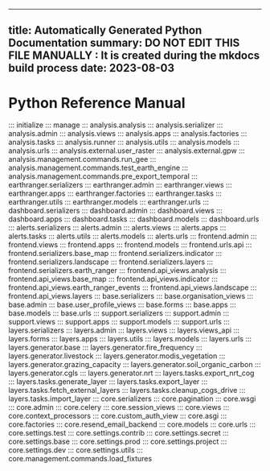 
---
title: Automatically Generated Python Documentation
summary: DO NOT EDIT THIS FILE MANUALLY : It is created during the mkdocs build process
date: 2023-08-03
---

# Python Reference Manual
::: initialize
::: manage
::: analysis.analysis
::: analysis.serializer
::: analysis.admin
::: analysis.views
::: analysis.apps
::: analysis.factories
::: analysis.tasks
::: analysis.runner
::: analysis.utils
::: analysis.models
::: analysis.urls
::: analysis.external.user_raster
::: analysis.external.gpw
::: analysis.management.commands.run_gee
::: analysis.management.commands.test_earth_engine
::: analysis.management.commands.pre_export_temporal
::: earthranger.serializers
::: earthranger.admin
::: earthranger.views
::: earthranger.apps
::: earthranger.factories
::: earthranger.tasks
::: earthranger.utils
::: earthranger.models
::: earthranger.urls
::: dashboard.serializers
::: dashboard.admin
::: dashboard.views
::: dashboard.apps
::: dashboard.tasks
::: dashboard.models
::: dashboard.urls
::: alerts.serializers
::: alerts.admin
::: alerts.views
::: alerts.apps
::: alerts.tasks
::: alerts.utils
::: alerts.models
::: alerts.urls
::: frontend.admin
::: frontend.views
::: frontend.apps
::: frontend.models
::: frontend.urls.api
::: frontend.serializers.base_map
::: frontend.serializers.indicator
::: frontend.serializers.landscape
::: frontend.serializers.layers
::: frontend.serializers.earth_ranger
::: frontend.api_views.analysis
::: frontend.api_views.base_map
::: frontend.api_views.indicator
::: frontend.api_views.earth_ranger_events
::: frontend.api_views.landscape
::: frontend.api_views.layers
::: base.serializers
::: base.organisation_views
::: base.admin
::: base.user_profile_views
::: base.forms
::: base.apps
::: base.models
::: base.urls
::: support.serializers
::: support.admin
::: support.views
::: support.apps
::: support.models
::: support.urls
::: layers.serializers
::: layers.admin
::: layers.views
::: layers.views_api
::: layers.forms
::: layers.apps
::: layers.utils
::: layers.models
::: layers.urls
::: layers.generator.base
::: layers.generator.fire_frequency
::: layers.generator.livestock
::: layers.generator.modis_vegetation
::: layers.generator.grazing_capacity
::: layers.generator.soil_organic_carbon
::: layers.generator.cgls
::: layers.generator.nrt
::: layers.tasks.export_nrt_cog
::: layers.tasks.generate_layer
::: layers.tasks.export_layer
::: layers.tasks.fetch_external_layers
::: layers.tasks.cleanup_cogs_drive
::: layers.tasks.import_layer
::: core.serializers
::: core.pagination
::: core.wsgi
::: core.admin
::: core.celery
::: core.session_views
::: core.views
::: core.context_processors
::: core.custom_auth_view
::: core.asgi
::: core.factories
::: core.resend_email_backend
::: core.models
::: core.urls
::: core.settings.test
::: core.settings.contrib
::: core.settings.secret
::: core.settings.base
::: core.settings.prod
::: core.settings.project
::: core.settings.dev
::: core.settings.utils
::: core.management.commands.load_fixtures
